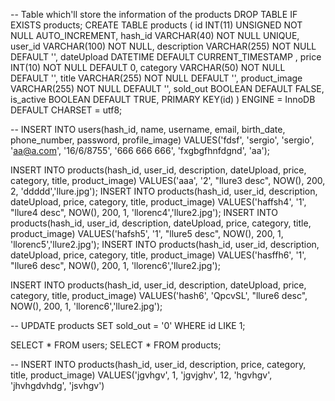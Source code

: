 

-- Table which'll store the information of the products 
DROP TABLE IF EXISTS products; 
CREATE TABLE products ( 
	id INT(11) UNSIGNED NOT NULL AUTO_INCREMENT, 
	hash_id VARCHAR(40) NOT NULL UNIQUE, 
	user_id VARCHAR(100) NOT NULL, 
    description VARCHAR(255) NOT NULL DEFAULT '', 
	dateUpload DATETIME DEFAULT CURRENT_TIMESTAMP , 
	price INT(10) NOT NULL DEFAULT 0,
	category VARCHAR(50) NOT NULL DEFAULT '', 
	title VARCHAR(255) NOT NULL DEFAULT '', 
	product_image VARCHAR(255) NOT NULL DEFAULT '', 
	sold_out BOOLEAN DEFAULT FALSE,
	is_active BOOLEAN DEFAULT TRUE,
	PRIMARY KEY(id) 
) ENGINE = InnoDB DEFAULT CHARSET = utf8;


-- INSERT INTO users(hash_id, name, username, email, birth_date, phone_number, password, profile_image) VALUES('fdsf', 'sergio', 'sergio', 'aa@a.com', '16/6/8755', '666 666 666', 'fxgbgfhnfdgnd', 'aa'); 


   INSERT INTO products(hash_id, user_id, description, dateUpload, price, category, title, product_image) VALUES('aaa', '2', "llure3 desc", NOW(), 200, 2, 'ddddd','llure.jpg');
    INSERT INTO products(hash_id, user_id, description, dateUpload, price, category, title, product_image) VALUES('haffsh4', '1', "llure4 desc", NOW(), 200, 1, 'llorenc4','llure2.jpg');
   INSERT INTO products(hash_id, user_id, description, dateUpload, price, category, title, product_image) VALUES('hafsh5', '1', "llure5 desc", NOW(), 200, 1, 'llorenc5','llure2.jpg');
   INSERT INTO products(hash_id, user_id, description, dateUpload, price, category, title, product_image) VALUES('hasffh6', '1', "llure6 desc", NOW(), 200, 1, 'llorenc6','llure2.jpg');

 INSERT INTO products(hash_id, user_id, description, dateUpload, price, category, title, product_image) VALUES('hash6', 'QpcvSL', "llure6 desc", NOW(), 200, 1, 'llorenc6','llure2.jpg');

-- UPDATE products SET sold_out = '0' WHERE id LIKE 1;

SELECT * FROM users; 
SELECT * FROM products;

-- INSERT INTO products(hash_id, user_id, description, price, category, title, product_image) VALUES('jgvhgv', 1, 'jgvjghv', 12, 'hgvhgv', 'jhvhgdvhdg', 'jsvhgv')
